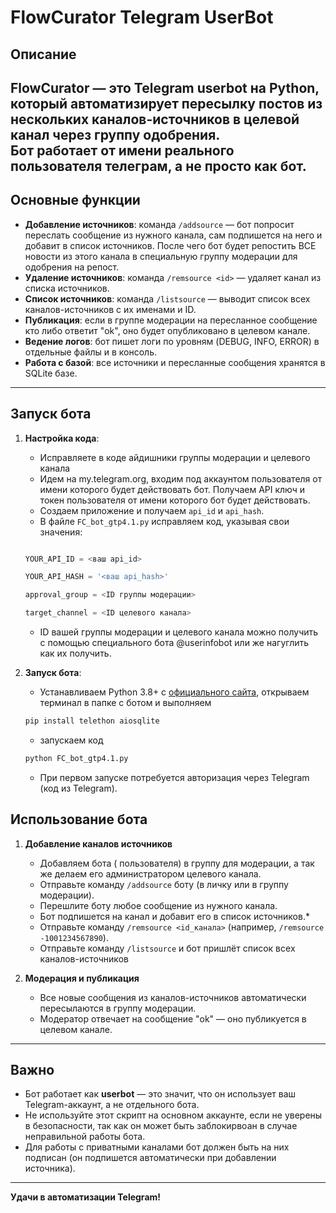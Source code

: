# FlowCurator Telegram UserBot

## Описание

**FlowCurator** — это Telegram userbot на Python, который автоматизирует пересылку  постов из нескольких каналов-источников в целевой канал через группу одобрения.  
Бот работает от имени реального пользователя телеграм, а не просто как бот. 
---

## Основные функции

- **Добавление источников**: команда `/addsource` — бот попросит переслать сообщение из нужного канала, сам подпишется на него и добавит в список источников. После чего бот будет репостить ВСЕ новости из этого канала в специальную группу модерации для одобрения на репост.
- **Удаление источников**: команда `/remsource <id>` — удаляет канал из списка источников.
- **Список источников**: команда `/listsource` — выводит список всех каналов-источников с их именами и ID.
- **Публикация**: если в группе модерации на пересланное сообщение кто либо ответит "ok", оно будет опубликовано в целевом канале.
- **Ведение логов**: бот пишет логи по уровням (DEBUG, INFO, ERROR) в отдельные файлы и в консоль.
- **Работа с базой**: все источники и пересланные сообщения хранятся в SQLite базе.

---

## Запуск бота

1. **Настройка кода**:
    - Исправляете в коде айдишники группы модерации и целевого канала 
    - Идем на my.telegram.org, входим под аккаунтом пользователя от имени которого будет действовать бот. Получаем API ключ и токен пользователя от имени которого бот будет действовать.
    - Создаем приложение и получаем `api_id` и `api_hash`.
    - В файле `FC_bot_gtp4.1.py` исправляем код, указывая свои значения:
    ```python

    YOUR_API_ID = <ваш api_id>

    YOUR_API_HASH = '<ваш api_hash>'

    approval_group = <ID группы модерации>

    target_channel = <ID целевого канала>

    ```
    - ID вашей группы модерации и целевого канала можно получить с помощью специального бота  @userinfobot  или же  нагуглить как их получить.

2. **Запуск бота**:
    - Устанавливаем Python 3.8+ с [официального сайта](https://www.python.org/downloads/), открываем терминал в папке с ботом и выполняем 
    ```sh
    pip install telethon aiosqlite
    ```
    - запускаем код 
    ```sh
    python FC_bot_gtp4.1.py
    ```
    - При первом запуске потребуется авторизация через Telegram (код из Telegram).

## Использование бота 

1. **Добавление каналов источников**
    - Добавляем бота ( пользователя) в группу для модерации, а так же делаем его администратором целевого канала. 
    - Отправьте команду `/addsource` боту (в личку или в группу модерации).
    - Перешлите боту любое сообщение из нужного канала.
    - Бот подпишется на канал и добавит его в список источников.*
    - Отправьте команду `/remsource <id_канала>` (например, `/remsource -1001234567890`).
    - Отправьте команду `/listsource` и бот пришлёт список всех каналов-источников

2. **Модерация и публикация**
    - Все новые сообщения из каналов-источников автоматически пересылаются в группу модерации.
    - Модератор отвечает на сообщение "ok" — оно публикуется в целевом канале.

---


## Важно 

- Бот работает как **userbot** — это значит, что он использует ваш Telegram-аккаунт, а не отдельного бота.
- Не используйте этот скрипт на основном аккаунте, если не уверены в безопасности, так как он может быть заблокирвоан в случае неправильной работы бота.
- Для работы с приватными каналами бот должен быть на них подписан (он подпишется автоматически при добавлении источника).

---


**Удачи в автоматизации Telegram!**